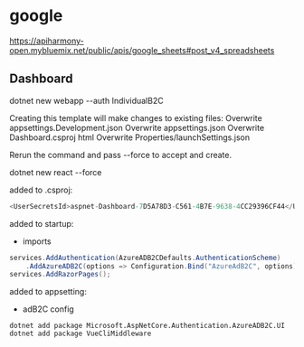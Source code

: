 # google

https://apiharmony-open.mybluemix.net/public/apis/google_sheets#post_v4_spreadsheets

## Dashboard

dotnet new webapp --auth IndividualB2C

Creating this template will make changes to existing files:
  Overwrite   appsettings.Development.json
  Overwrite   appsettings.json
  Overwrite   Dashboard.csproj
html
  Overwrite   Properties/launchSettings.json

Rerun the command and pass --force to accept and create.

dotnet new react --force


added to .csproj:

```c#
<UserSecretsId>aspnet-Dashboard-7D5A78D3-C561-4B7E-9638-4CC29396CF44</UserSecretsId>
```

added to startup:

- imports

```c#
services.AddAuthentication(AzureADB2CDefaults.AuthenticationScheme)
    .AddAzureADB2C(options => Configuration.Bind("AzureAdB2C", options));
services.AddRazorPages();
```

added to appsetting:

- adB2C config

```
dotnet add package Microsoft.AspNetCore.Authentication.AzureADB2C.UI
dotnet add package VueCliMiddleware
```